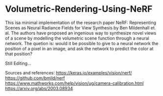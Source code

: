 # Volumetric-Rendering-Using-NeRF
This isa  minimal implementation of the research paper NeRF: Representing Scenes as Neural Radiance Fields for View Synthesis by Ben Mildenhall et. al. The authors have proposed an ingenious way to synthesize novel views of a scene by modelling the volumetric scene function through a neural network.
The quetion is: would it be possible to give to a neural network the position of a pixel in an image, and ask the network to predict the color at that position?

Still Editing...


Sources and references:
https://keras.io/examples/vision/nerf/
https://github.com/bmild/nerf
https://www.mathworks.com/help/vision/ug/camera-calibration.html
https://arxiv.org/abs/2003.08934
